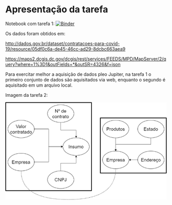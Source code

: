 # Apresentação da tarefa

Notebook com tarefa 1: [![Binder](https://mybinder.org/badge_logo.svg)](https://hub.gke.mybinder.org/user/osedro-mc536-ddzph04t/notebooks/lab01/notebook/notebook.ipynb)

Os dados foram obtidos em: 

http://dados.gov.br/dataset/contratacoes-para-covid-19/resource/05df0c6a-de45-46cc-ad29-8dcbc663aea9

https://maps2.dcgis.dc.gov/dcgis/rest/services/FEEDS/MPD/MapServer/2/query?where=1%3D1&outFields=*&outSR=4326&f=json

Para exercitar melhor a aquisição de dados pleo Jupiter, na tarefa 1 o primeiro conjunto de dados são aquisitados via web, enquanto o segundo é aquisitado em um arquivo local.


Imagem da tarefa 2:

![alt text](https://raw.githubusercontent.com/Osedro/MC536/master/lab01/images/tarefa_2.png)
